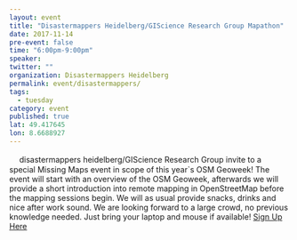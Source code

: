 ```yaml
---
layout: event 
title: "Disastermappers Heidelberg/GIScience Research Group Mapathon"
date: 2017-11-14
pre-event: false
time: "6:00pm-9:00pm"
speaker:
twitter: ""
organization: Disastermappers Heidelberg
permalink: event/disastermappers/
tags:
  - tuesday
category: event
published: true
lat: 49.417645
lon: 8.6688927
---
```

　
disastermappers heidelberg/GIScience Research Group invite to a special Missing Maps event in scope of this year`s OSM Geoweek! The event will start with an overview of the OSM Geoweek, afterwards we will provide a short introduction into remote mapping in OpenStreetMap before the mapping sessions begin. We will as usual provide snacks, drinks and nice after work sound. We are looking forward to a large crowd, no previous knowledge needed. Just bring your laptop and mouse if available!
[Sign Up Here](https://www.facebook.com/events/339299243207870/?source=1&page_id_source=1465813087041684&sid_create=3966167896&action_history=[%7B%22surface%22%3A%22page%22%2C%22mechanism%22%3A%22main_list%22%2C%22extra_data%22%3A%22%7B%5C%22page_id%5C%22%3A1465813087041684%2C%5C%22tour_id%5C%22%3Anull%7D%22%7D%2C%7B%22surface%22%3A%22create_dialog%22%2C%22mechanism%22%3A%22page_create_dialog%22%2C%22extra_data%22%3A[]%7D%2C%7B%22surface%22%3A%22permalink%22%2C%22mechanism%22%3A%22admin_banner%22%2C%22extra_data%22%3A[]%7D]&has_source=1)
